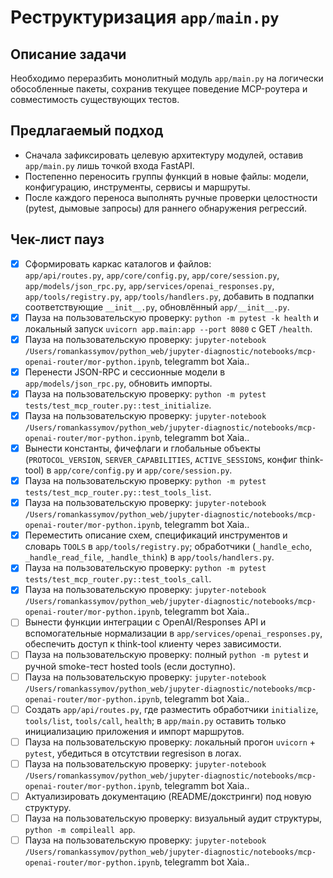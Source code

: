 # Реструктуризация `app/main.py`

## Описание задачи

Необходимо переразбить монолитный модуль `app/main.py` на логически обособленные пакеты, сохранив текущее поведение MCP-роутера и совместимость существующих тестов.

## Предлагаемый подход

- Сначала зафиксировать целевую архитектуру модулей, оставив `app/main.py` лишь точкой входа FastAPI.
- Постепенно переносить группы функций в новые файлы: модели, конфигурацию, инструменты, сервисы и маршруты.
- После каждого переноса выполнять ручные проверки целостности (pytest, дымовые запросы) для раннего обнаружения регрессий.

## Чек-лист пауз

- [x] Сформировать каркас каталогов и файлов:  
  `app/api/routes.py`, `app/core/config.py`, `app/core/session.py`, `app/models/json_rpc.py`, `app/services/openai_responses.py`, `app/tools/registry.py`, `app/tools/handlers.py`, добавить в подпапки соответствующие `__init__.py`, обновлённый `app/__init__.py`.
- [x] Пауза на пользовательскую проверку: `python -m pytest -k health` и локальный запуск `uvicorn app.main:app --port 8080` с GET `/health`.
- [x] Пауза на пользовательскую проверку: `jupyter-notebook` `/Users/romankassymov/python_web/jupyter-diagnostic/notebooks/mcp-openai-router/mor-python.ipynb`, telegramm bot Xaia..
- [x] Перенести JSON-RPC и сессионные модели в `app/models/json_rpc.py`, обновить импорты.
- [x] Пауза на пользовательскую проверку: `python -m pytest tests/test_mcp_router.py::test_initialize`.
- [x] Пауза на пользовательскую проверку: `jupyter-notebook` `/Users/romankassymov/python_web/jupyter-diagnostic/notebooks/mcp-openai-router/mor-python.ipynb`, telegramm bot Xaia..
- [x] Вынести константы, фичефлаги и глобальные объекты (`PROTOCOL_VERSION`, `SERVER_CAPABILITIES`, `ACTIVE_SESSIONS`, конфиг think-tool) в `app/core/config.py` и `app/core/session.py`.
- [x] Пауза на пользовательскую проверку: `python -m pytest tests/test_mcp_router.py::test_tools_list`.
- [x] Пауза на пользовательскую проверку: `jupyter-notebook` `/Users/romankassymov/python_web/jupyter-diagnostic/notebooks/mcp-openai-router/mor-python.ipynb`, telegramm bot Xaia..
- [x] Переместить описание схем, спецификаций инструментов и словарь `TOOLS` в `app/tools/registry.py`; обработчики (`_handle_echo`, `_handle_read_file`, `_handle_think`) в `app/tools/handlers.py`.
- [x] Пауза на пользовательскую проверку: `python -m pytest tests/test_mcp_router.py::test_tools_call`.
- [x] Пауза на пользовательскую проверку: `jupyter-notebook` `/Users/romankassymov/python_web/jupyter-diagnostic/notebooks/mcp-openai-router/mor-python.ipynb`, telegramm bot Xaia..
- [ ] Вынести функции интеграции с OpenAI/Responses API и вспомогательные нормализации в `app/services/openai_responses.py`, обеспечить доступ к think-tool клиенту через зависимости.
- [ ] Пауза на пользовательскую проверку: полный `python -m pytest` и ручной smoke-тест hosted tools (если доступно).
- [ ] Пауза на пользовательскую проверку: `jupyter-notebook` `/Users/romankassymov/python_web/jupyter-diagnostic/notebooks/mcp-openai-router/mor-python.ipynb`, telegramm bot Xaia..
- [ ] Создать `app/api/routes.py`, где разместить обработчики `initialize`, `tools/list`, `tools/call`, `health`; в `app/main.py` оставить только инициализацию приложения и импорт маршрутов.
- [ ] Пауза на пользовательскую проверку: локальный прогон `uvicorn` + `pytest`, убедиться в отсутствии regresison в логах.
- [ ] Пауза на пользовательскую проверку: `jupyter-notebook` `/Users/romankassymov/python_web/jupyter-diagnostic/notebooks/mcp-openai-router/mor-python.ipynb`, telegramm bot Xaia..
- [ ] Актуализировать документацию (README/докстринги) под новую структуру.
- [ ] Пауза на пользовательскую проверку: визуальный аудит структуры, `python -m compileall app`.
- [ ] Пауза на пользовательскую проверку: `jupyter-notebook` `/Users/romankassymov/python_web/jupyter-diagnostic/notebooks/mcp-openai-router/mor-python.ipynb`, telegramm bot Xaia..

